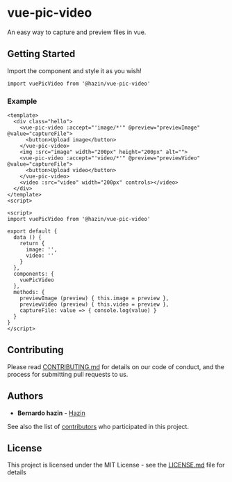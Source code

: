 # vue-pic-video

An easy way to capture and preview files in vue.

## Getting Started
Import the component and style it as you wish!

```
import vuePicVideo from '@hazin/vue-pic-video'
```

### Example

```
<template>
  <div class="hello">
    <vue-pic-video :accept="'image/*'" @preview="previewImage" @value="captureFile">
      <button>Upload image</button>
    </vue-pic-video>
    <img :src="image" width="200px" height="200px" alt="">
    <vue-pic-video :accept="'video/*'" @preview="previewVideo" @value="captureFile">
      <button>Upload video</button>
    </vue-pic-video>
    <video :src="video" width="200px" controls></video>
  </div>
</template>
<script>
```

```
<script>
import vuePicVideo from '@hazin/vue-pic-video'

export default {
  data () {
    return {
      image: '',
      video: ''
    }
  },
  components: {
    vuePicVideo
  },
  methods: {
    previewImage (preview) { this.image = preview },
    previewVideo (preview) { this.video = preview },
    captureFile: value => { console.log(value) }
  }
}
</script>

```
## Contributing

Please read [CONTRIBUTING.md](https://gist.github.com/PurpleBooth/b24679402957c63ec426) for details on our code of conduct, and the process for submitting pull requests to us.

## Authors

* **Bernardo hazin** - [Hazin](https://github.com/BernardoHazin)

See also the list of [contributors](https://github.com/your/project/contributors) who participated in this project.

## License

This project is licensed under the MIT License - see the [LICENSE.md](LICENSE.md) file for details
